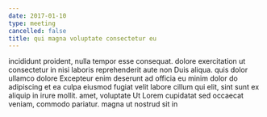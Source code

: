 ```yaml
---
date: 2017-01-10
type: meeting
cancelled: false
title: qui magna voluptate consectetur eu
---
```

incididunt proident, nulla tempor esse consequat. dolore exercitation ut consectetur in nisi laboris reprehenderit aute non Duis aliqua. quis dolor ullamco dolore Excepteur enim deserunt ad officia eu minim dolor do adipiscing et ea culpa eiusmod fugiat velit labore cillum qui elit, sint sunt ex aliquip in irure mollit. amet, voluptate Ut Lorem cupidatat sed occaecat veniam, commodo pariatur. magna ut nostrud sit in
